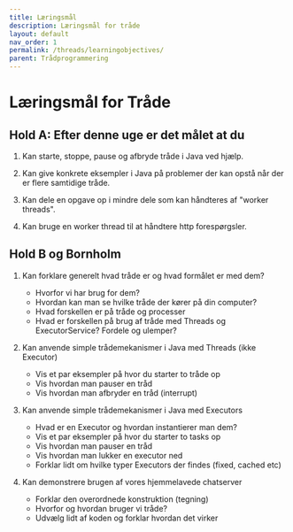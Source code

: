 ```yaml
---
title: Læringsmål
description: Læringsmål for tråde
layout: default
nav_order: 1
permalink: /threads/learningobjectives/
parent: Trådprogrammering
---
```


# Læringsmål for Tråde

## Hold A: Efter denne uge er det målet at du

1. Kan starte, stoppe, pause og afbryde tråde i Java ved hjælp.

2. Kan give konkrete eksempler i Java på problemer der kan opstå når der er flere samtidige tråde.

3. Kan dele en opgave op i mindre dele som kan håndteres af "worker threads".

4. Kan bruge en worker thread til at håndtere http forespørgsler.

## Hold B og Bornholm

1. Kan forklare generelt hvad tråde er og hvad formålet er med dem?
   - Hvorfor vi har brug for dem?
   - Hvordan kan man se hvilke tråde der kører på din computer?
   - Hvad forskellen er på tråde og processer
   - Hvad er forskellen på brug af tråde med Threads og ExecutorService? Fordele og ulemper?
  
2. Kan anvende simple trådemekanismer i Java med Threads (ikke Executor)
   - Vis et par eksempler på hvor du starter to tråde op
   - Vis hvordan man pauser en tråd
   - Vis hvordan man afbryder en tråd (interrupt)

3. Kan anvende simple trådemekanismer i Java med Executors
    - Hvad er en Executor og hvordan instantierer man dem?
    - Vis et par eksempler på hvor du starter to tasks op
    - Vis hvordan man pauser en tråd
    - Vis hvordan man lukker en executor ned
    - Forklar lidt om hvilke typer Executors der findes (fixed, cached etc)

4. Kan demonstrere brugen af vores hjemmelavede chatserver
   - Forklar den overordnede konstruktion (tegning)
   - Hvorfor og hvordan bruger vi tråde?
   - Udvælg lidt af koden og forklar hvordan det virker
